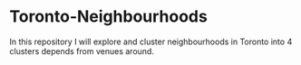 # Toronto-Neighbourhoods
In this repository I will explore and cluster neighbourhoods in Toronto into 4 clusters depends from venues around.
